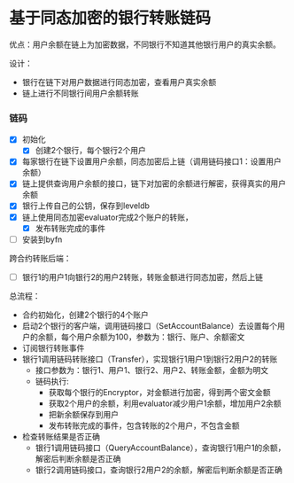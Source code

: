 基于同态加密的银行转账链码
===================

优点：用户余额在链上为加密数据，不同银行不知道其他银行用户的真实余额。

设计：
- 银行在链下对用户数据进行同态加密，查看用户真实余额 
- 链上进行不同银行间用户余额转账

### 链码
- [x] 初始化
  - [x] 创建2个银行，每个银行2个用户
- [x] 每家银行在链下设置用户余额，同态加密后上链（调用链码接口1：设置用户余额）
- [x] 链上提供查询用户余额的接口，链下对加密的余额进行解密，获得真实的用户余额
- [x] 银行上传自己的公钥，保存到leveldb
- [x] 链上使用同态加密evaluator完成2个账户的转账，
    - [x] 发布转账完成的事件
- [ ] 安装到byfn

跨合约转账后端：
- [ ] 银行1的用户1向银行2的用户2转账，转账金额进行同态加密，然后上链

总流程：
- 合约初始化，创建2个银行的4个账户
- 启动2个银行的客户端，调用链码接口（SetAccountBalance）去设置每个用户的余额，每个用户余额为100，参数为：银行、账户、余额密文
- 订阅银行转账事件
- 银行1调用链码转账接口（Transfer），实现银行1用户1到银行2用户2的转账
    - 接口参数为：银行1、用户1、银行2、用户2、转账金额，金额为明文
    - 链码执行:
        - 获取每个银行的Encryptor，对金额进行加密，得到两个密文金额
        - 获取2个用户的余额，利用evaluator减少用户1余额，增加用户2余额
        - 把新余额保存到用户
        - 发布转账完成的事件，包含转账的2个用户，不包含金额
- 检查转账结果是否正确
    - 银行1调用链码接口（QueryAccountBalance），查询银行1用户1的余额，解密后判断余额是否正确
    - 银行2调用链码接口，查询银行2用户2的余额，解密后判断余额是否正确